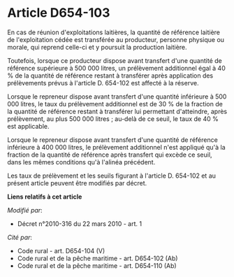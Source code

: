 # Article D654-103

En cas de réunion d'exploitations laitières, la quantité de référence laitière de l'exploitation cédée est transférée au
producteur, personne physique ou morale, qui reprend celle-ci et y poursuit la production laitière.

Toutefois, lorsque ce producteur dispose avant transfert d'une quantité de référence supérieure à 500 000 litres, un
prélèvement additionnel égal à 40 % de la quantité de référence restant à transférer après application des prélèvements
prévus à l'article D. 654-102 est affecté à la réserve.

Lorsque le repreneur dispose avant transfert d'une quantité inférieure à 500 000 litres, le taux du prélèvement additionnel
est de 30 % de la fraction de la quantité de référence restant à transférer lui permettant d'atteindre, après prélèvement, au
plus 500 000 litres ; au-delà de ce seuil, le taux de 40 % est applicable.

Lorsque le repreneur dispose avant transfert d'une quantité de référence inférieure à 400 000 litres, le prélèvement
additionnel n'est appliqué qu'à la fraction de la quantité de référence après transfert qui excède ce seuil, dans les mêmes
conditions qu'à l'alinéa précédent.

Les taux de prélèvement et les seuils figurant à l'article D. 654-102 et au présent article peuvent être modifiés par décret.

**Liens relatifs à cet article**

_Modifié par_:

  - Décret n°2010-316 du 22 mars 2010 - art. 1

_Cité par_:

  - Code rural - art. D654-104 (V)
  - Code rural et de la pêche maritime - art. D654-102 (Ab)
  - Code rural et de la pêche maritime - art. D654-110 (Ab)
